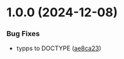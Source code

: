 # 1.0.0 (2024-12-08)


### Bug Fixes

* typps to DOCTYPE ([ae8ca23](https://github.com/Loukhai/auto-git-versioning-and-changlog/commit/ae8ca234326150970edc12e8740e038355147521))
